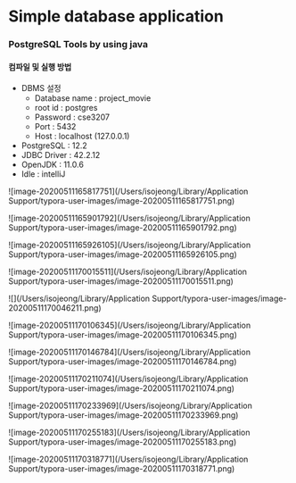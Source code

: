 # Simple database application

### PostgreSQL Tools by using java

#### 컴파일 및 실행 방법

- DBMS 설정
  - Database name : project_movie
  - root id : postgres
  - Password : cse3207
  - Port : 5432
  - Host : localhost (127.0.0.1)
- PostgreSQL : 12.2
- JDBC Driver : 42.2.12
- OpenJDK : 11.0.6
- Idle : intelliJ

![image-20200511165817751](/Users/isojeong/Library/Application Support/typora-user-images/image-20200511165817751.png)

![image-20200511165901792](/Users/isojeong/Library/Application Support/typora-user-images/image-20200511165901792.png)

![image-20200511165926105](/Users/isojeong/Library/Application Support/typora-user-images/image-20200511165926105.png)

![image-20200511170015511](/Users/isojeong/Library/Application Support/typora-user-images/image-20200511170015511.png)

![](/Users/isojeong/Library/Application Support/typora-user-images/image-20200511170046211.png)

![image-20200511170106345](/Users/isojeong/Library/Application Support/typora-user-images/image-20200511170106345.png)

![image-20200511170146784](/Users/isojeong/Library/Application Support/typora-user-images/image-20200511170146784.png)

![image-20200511170211074](/Users/isojeong/Library/Application Support/typora-user-images/image-20200511170211074.png)

![image-20200511170233969](/Users/isojeong/Library/Application Support/typora-user-images/image-20200511170233969.png)

![image-20200511170255183](/Users/isojeong/Library/Application Support/typora-user-images/image-20200511170255183.png)

![image-20200511170318771](/Users/isojeong/Library/Application Support/typora-user-images/image-20200511170318771.png)

